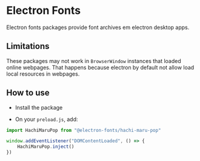 # Electron Fonts

Electron fonts packages provide font archives em electron desktop apps.

## Limitations

These packages may not work in `BrowserWindow` instances that loaded online webpages. That happens because electron by default not allow load local resources in webpages.

## How to use

* Install the package

* On your `preload.js`, add:

```ts
import HachiMaruPop from "@electron-fonts/hachi-maru-pop"

window.addEventListener("DOMContentLoaded", () => {
    HachiMaruPop.inject()
})
```